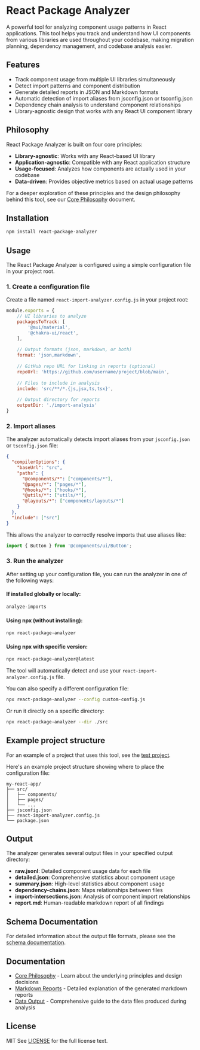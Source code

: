 # React Package Analyzer

A powerful tool for analyzing component usage patterns in React applications. This tool helps you track and understand how UI components from various libraries are used throughout your codebase, making migration planning, dependency management, and codebase analysis easier.

## Features

- Track component usage from multiple UI libraries simultaneously
- Detect import patterns and component distribution
- Generate detailed reports in JSON and Markdown formats
- Automatic detection of import aliases from jsconfig.json or tsconfig.json
- Dependency chain analysis to understand component relationships
- Library-agnostic design that works with any React UI component library

## Philosophy

React Package Analyzer is built on four core principles:

- **Library-agnostic**: Works with any React-based UI library
- **Application-agnostic**: Compatible with any React application structure
- **Usage-focused**: Analyzes how components are actually used in your codebase
- **Data-driven**: Provides objective metrics based on actual usage patterns

For a deeper exploration of these principles and the design philosophy behind this tool, see our [Core Philosophy](./CORE_PHILOSOPHY.md) document.

## Installation

```bash
npm install react-package-analyzer
```

## Usage

The React Package Analyzer is configured using a simple configuration file in your project root.

### 1. Create a configuration file

Create a file named `react-import-analyzer.config.js` in your project root:

```javascript
module.exports = {
    // UI libraries to analyze
    packagesToTrack: [
        '@mui/material',
        '@chakra-ui/react',
    ],
    
    // Output formats (json, markdown, or both)
    format: 'json,markdown',
    
    // GitHub repo URL for linking in reports (optional)
    repoUrl: 'https://github.com/username/project/blob/main',
    
    // Files to include in analysis
    include: 'src/**/*.{js,jsx,ts,tsx}',
    
    // Output directory for reports
    outputDir: './import-analysis'
}
```

### 2. Import aliases

The analyzer automatically detects import aliases from your `jsconfig.json` or `tsconfig.json` file:

```json
{
  "compilerOptions": {
    "baseUrl": "src",
    "paths": {
      "@components/*": ["components/*"],
      "@pages/*": ["pages/*"],
      "@hooks/*": ["hooks/*"],
      "@utils/*": ["utils/*"],
      "@layouts/*": ["components/layouts/*"]
    }
  },
  "include": ["src"]
}
```

This allows the analyzer to correctly resolve imports that use aliases like:

```javascript
import { Button } from '@components/ui/Button';
```

### 3. Run the analyzer

After setting up your configuration file, you can run the analyzer in one of the following ways:

#### If installed globally or locally:

```bash
analyze-imports
```

#### Using npx (without installing):

```bash
npx react-package-analyzer
```

#### Using npx with specific version:

```bash
npx react-package-analyzer@latest
```

The tool will automatically detect and use your `react-import-analyzer.config.js` file.

You can also specify a different configuration file:

```bash
npx react-package-analyzer --config custom-config.js
```

Or run it directly on a specific directory:

```bash
npx react-package-analyzer --dir ./src
```

## Example project structure

For an example of a project that uses this tool, see the [test project](./test-project/README.md).

Here's an example project structure showing where to place the configuration file:

```
my-react-app/
├── src/
│   ├── components/
│   ├── pages/
│   └── ...
├── jsconfig.json
├── react-import-analyzer.config.js
└── package.json
```

## Output

The analyzer generates several output files in your specified output directory:

- **raw.jsonl**: Detailed component usage data for each file
- **detailed.json**: Comprehensive statistics about component usage
- **summary.json**: High-level statistics about component usage
- **dependency-chains.json**: Maps relationships between files
- **import-intersections.json**: Analysis of component import relationships
- **report.md**: Human-readable markdown report of all findings

## Schema Documentation

For detailed information about the output file formats, please see the [schema documentation](schemas/).

## Documentation

- [Core Philosophy](./CORE_PHILOSOPHY.md) - Learn about the underlying principles and design decisions
- [Markdown Reports](./CORE_PHILOSOPHY.md#markdown-reports) - Detailed explanation of the generated markdown reports
- [Data Output](./CORE_PHILOSOPHY.md#data-output) - Comprehensive guide to the data files produced during analysis

## License

MIT
See [LICENSE](./LICENSE) for the full license text.

